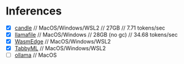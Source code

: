 # Inferences

- [x] [candle](./wasmedge.md) // MacOS/Windows/WSL2 // 27GB // 7.71 tokens/sec
- [x] [llamafile](https://future.mozilla.org/blog/introducing-llamafile/) // MacOS/Windows // 28GB (no gc) // 34.68 tokens/sec
- [x] [WasmEdge](./wasmedge.md) // MacOS/Windows/WSL2
- [x] [TabbyML](./tabbyml.md) // MacOS/Windows/WSL2
- [ ] [ollama](https://ollama.ai/) // MacOS
